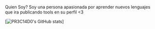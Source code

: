 Quien Soy?
Soy una persona apasionada por aprender nuevos lenguajes que ira publicando tools en su perfil <3

[![PR3C14D0's GitHub stats](https://github-readme-stats.vercel.app/api?username=PR3C14D0)]
